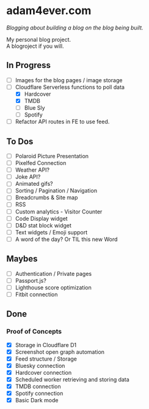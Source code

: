 # adam4ever.com

_Blogging about building a blog on the blog being built._

My personal blog project.  
A blogroject if you will.

## In Progress

- [ ] Images for the blog pages / image storage
- [ ] Cloudflare Serverless functions to poll data
  - [x] Hardcover
  - [x] TMDB
  - [ ] Blue Sly
  - [ ] Spotify
- [ ] Refactor API routes in FE to use feed.

## To Dos

- [ ] Polaroid Picture Presentation
- [ ] Pixelfed Connection
- [ ] Weather API?
- [ ] Joke API?
- [ ] Animated gifs?
- [ ] Sorting / Pagination / Navigation
- [ ] Breadcrumbs & Site map
- [ ] RSS
- [ ] Custom analytics - Visitor Counter
- [ ] Code Display widget
- [ ] D&D stat block widget
- [ ] Text widgets / Emoji support
- [ ] A word of the day? Or TIL this new Word

## Maybes

- [ ] Authentication / Private pages
- [ ]   Passport.js?
- [ ] Lighthouse score optimization
- [ ] Fitbit connection

## Done

### Proof of Concepts

- [x] Storage in Cloudflare D1
- [x] Screenshot open graph automation
- [x] Feed structure / Storage
- [x] Bluesky connection
- [x] Hardcover connection
- [x] Scheduled worker retrieving and storing data
- [x] TMDB connection
- [x] Spotify connection
- [x] Basic Dark mode 
